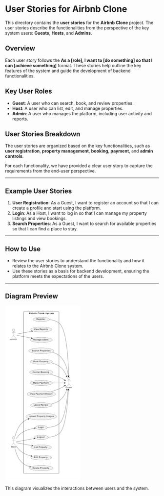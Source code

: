 # User Stories for Airbnb Clone

This directory contains the **user stories** for the **Airbnb Clone** project. The user stories describe the functionalities from the perspective of the key system users: **Guests**, **Hosts**, and **Admins**.

## Overview

Each user story follows the **As a [role], I want to [do something] so that I can [achieve something]** format. These stories help outline the key features of the system and guide the development of backend functionalities.

## Key User Roles
- **Guest**: A user who can search, book, and review properties.
- **Host**: A user who can list, edit, and manage properties.
- **Admin**: A user who manages the platform, including user activity and reports.

## User Stories Breakdown

The user stories are organized based on the key functionalities, such as **user registration**, **property management**, **booking**, **payment**, and **admin controls**.

For each functionality, we have provided a clear user story to capture the requirements from the end-user perspective.

---

## Example User Stories
1. **User Registration**: As a Guest, I want to register an account so that I can create a profile and start using the platform.
2. **Login**: As a Host, I want to log in so that I can manage my property listings and view bookings.
3. **Search Properties**: As a Guest, I want to search for available properties so that I can find a place to stay.

---

## How to Use

- Review the user stories to understand the functionality and how it relates to the Airbnb Clone system.
- Use these stories as a basis for backend development, ensuring the platform meets the expectations of the users.

---

## Diagram Preview

![Use Case Diagram](../use-case-diagram/use-case-diagram.png)

This diagram visualizes the interactions between users and the system.

